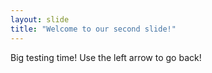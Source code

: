 ```yaml
---
layout: slide
title: "Welcome to our second slide!"
---
```

Big testing time!
Use the left arrow to go back!
